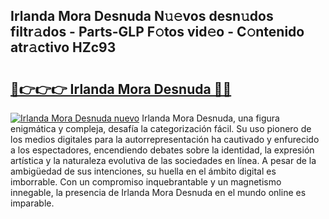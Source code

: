## Irlanda Mora Desnuda N𝚞𝚎vos desn𝚞dos filtr𝚊dos - Parts-GLP F𝚘tos vid𝚎o - C𝚘ntenido atr𝚊ctivo HZc93

# <h2><a href="http://mb2tx7m.tromn.icu/?c=Irlanda+Mora+Desnuda">🔗👉👉👉 Irlanda Mora Desnuda 🔗🔗</a></h2>

[![Irlanda Mora Desnuda nuevo](https://i.imgur.com/pEAQMta.gif)](http://mb2tx7m.tromn.icu/?c=Irlanda+Mora+Desnuda)
Irlanda Mora Desnuda, una figura enigmática y compleja, desafía la categorización fácil. Su uso pionero de los medios digitales para la autorrepresentación ha cautivado y enfurecido a los espectadores, encendiendo debates sobre la identidad, la expresión artística y la naturaleza evolutiva de las sociedades en línea. A pesar de la ambigüedad de sus intenciones, su huella en el ámbito digital es imborrable. Con un compromiso inquebrantable y un magnetismo innegable, la presencia de Irlanda Mora Desnuda en el mundo online es imparable.
